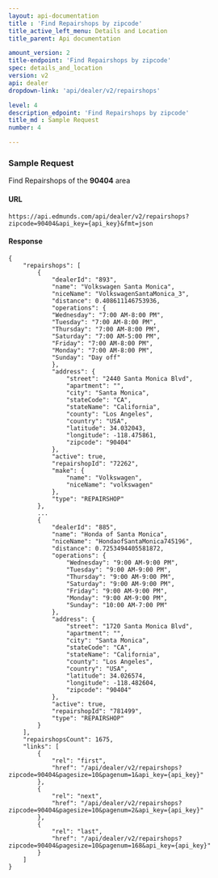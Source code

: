 ```yaml
---
layout: api-documentation
title : 'Find Repairshops by zipcode'
title_active_left_menu: Details and Location
title_parent: Api documentation

amount_version: 2
title-endpoint: 'Find Repairshops by zipcode'
spec: details_and_location
version: v2
api: dealer
dropdown-link: 'api/dealer/v2/repairshops'

level: 4
description_edpoint: 'Find Repairshops by zipcode'
title_md : Sample Request
number: 4

---
```


### Sample Request

Find Repairshops of the **90404** area

#### URL

    https://api.edmunds.com/api/dealer/v2/repairshops?zipcode=90404&api_key={api_key}&fmt=json

#### Response

    {
        "repairshops": [
            {
                "dealerId": "893",
                "name": "Volkswagen Santa Monica",
                "niceName": "VolkswagenSantaMonica_3",
                "distance": 0.408611146753936,
                "operations": {
                "Wednesday": "7:00 AM-8:00 PM",
                "Tuesday": "7:00 AM-8:00 PM",
                "Thursday": "7:00 AM-8:00 PM",
                "Saturday": "7:00 AM-5:00 PM",
                "Friday": "7:00 AM-8:00 PM",
                "Monday": "7:00 AM-8:00 PM",
                "Sunday": "Day off"
                },
                "address": {
                    "street": "2440 Santa Monica Blvd",
                    "apartment": "",
                    "city": "Santa Monica",
                    "stateCode": "CA",
                    "stateName": "California",
                    "county": "Los Angeles",
                    "country": "USA",
                    "latitude": 34.032043,
                    "longitude": -118.475861,
                    "zipcode": "90404"
                },
                "active": true,
                "repairshopId": "72262",
                "make": {
                    "name": "Volkswagen",
                    "niceName": "volkswagen"
                },
                "type": "REPAIRSHOP"
            },
            ...
            {
                "dealerId": "885",
                "name": "Honda of Santa Monica",
                "niceName": "HondaofSantaMonica745196",
                "distance": 0.7253494405581872,
                "operations": {
                    "Wednesday": "9:00 AM-9:00 PM",
                    "Tuesday": "9:00 AM-9:00 PM",
                    "Thursday": "9:00 AM-9:00 PM",
                    "Saturday": "9:00 AM-9:00 PM",
                    "Friday": "9:00 AM-9:00 PM",
                    "Monday": "9:00 AM-9:00 PM",
                    "Sunday": "10:00 AM-7:00 PM"
                },
                "address": {
                    "street": "1720 Santa Monica Blvd",
                    "apartment": "",
                    "city": "Santa Monica",
                    "stateCode": "CA",
                    "stateName": "California",
                    "county": "Los Angeles",
                    "country": "USA",
                    "latitude": 34.026574,
                    "longitude": -118.482604,
                    "zipcode": "90404"
                },
                "active": true,
                "repairshopId": "781499",
                "type": "REPAIRSHOP"
            }
        ],
        "repairshopsCount": 1675,
        "links": [
            {
                "rel": "first",
                "href": "/api/dealer/v2/repairshops?zipcode=90404&pagesize=10&pagenum=1&api_key={api_key}"
            },
            {
                "rel": "next",
                "href": "/api/dealer/v2/repairshops?zipcode=90404&pagesize=10&pagenum=2&api_key={api_key}"
            },
            {
                "rel": "last",
                "href": "/api/dealer/v2/repairshops?zipcode=90404&pagesize=10&pagenum=168&api_key={api_key}"
            }
        ]
    }
        
